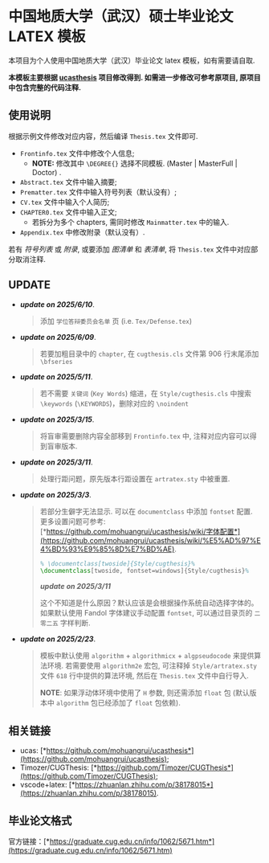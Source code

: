 # 中国地质大学（武汉）硕士毕业论文 LATEX 模板

本项目为个人使用中国地质大学（武汉）毕业论文 latex 模板，如有需要请自取.

**本模板主要根据 [ucasthesis](https://github.com/mohuangrui/ucasthesis) 项目修改得到. 如需进一步修改可参考原项目, 原项目中包含完整的代码注释.**

## 使用说明

根据示例文件修改对应内容，然后编译 `Thesis.tex` 文件即可.

- `Frontinfo.tex` 文件中修改个人信息;
  - **NOTE:** 修改其中 `\DEGREE{}` 选择不同模板. (Master | MasterFull | Doctor) .
- `Abstract.tex` 文件中输入摘要;
- `Prematter.tex` 文件中输入符号列表（默认没有）;
- `CV.tex` 文件中输入个人简历;
- `CHAPTER0.tex` 文件中输入正文;
  - 若拆分为多个 chapters, 需同时修改 `Mainmatter.tex` 中的输入.
- `Appendix.tex` 中修改附录（默认没有）.  
  
若有 *符号列表* 或 *附录*, 或要添加 *图清单* 和 *表清单*, 将 `Thesis.tex` 文件中对应部分取消注释.

## UPDATE

- ***update on 2025/6/10***.
  > 添加 `学位答辩委员会名单` 页 (i.e. `Tex/Defense.tex`)

- ***update on 2025/6/09***.
  > 若要加粗目录中的 `chapter`, 在 `cugthesis.cls` 文件第 906 行末尾添加 `\bfseries`

- ***update on 2025/5/11***.
  > 若不需要 `关键词` (`Key Words`) 缩进，在 `Style/cugthesis.cls` 中搜索 `\keywords` (`\KEYWORDS`)，删除对应的 `\noindent`

- ***update on 2025/3/15***.
  > 将盲审需要删除内容全部移到 `Frontinfo.tex` 中, 注释对应内容可以得到盲审版本.

- ***update on 2025/3/11***.
  > 处理行距问题，原先版本行距设置在 `artratex.sty` 中被重置.

- ***update on 2025/3/3***.
  > 若部分生僻字无法显示. 可以在 `documentclass` 中添加 `fontset` 配置.
  > 更多设置问题可参考: [*https://github.com/mohuangrui/ucasthesis/wiki/字体配置*](https://github.com/mohuangrui/ucasthesis/wiki/%E5%AD%97%E4%BD%93%E9%85%8D%E7%BD%AE).  
  >
  > ```latex
  > % \documentclass[twoside]{Style/cugthesis}%
  > \documentclass[twoside, fontset=windows]{Style/cugthesis}%
  > ```
  > 
  > ***update on 2025/3/11***
  >
  > 这个不知道是什么原因？默认应该是会根据操作系统自动选择字体的。如果默认使用 Fandol 字体建议手动配置 `fontset`, 可以通过目录页的 `二零二五` 字样判断.

- ***update on 2025/2/23***.
  > 模板中默认使用 `algorithm` + `algorithmicx` + `algpseudocode` 来提供算法环境. 若需要使用 `algorithm2e` 宏包, 可注释掉 `Style/artratex.sty` 文件 `618` 行中提供的算法环境, 然后在 `Thesis.tex` 文件中自行导入.
  >
  > **NOTE**: 如果浮动体环境中使用了 `H` 参数, 则还需添加 `float` 包 (默认版本中 `algorithm` 包已经添加了 `float` 包依赖).

## 相关链接

- ucas: [*https://github.com/mohuangrui/ucasthesis*](https://github.com/mohuangrui/ucasthesis);
- Timozer/CUGThesis: [*https://github.com/Timozer/CUGThesis*](https://github.com/Timozer/CUGThesis);
- vscode+latex: [*https://zhuanlan.zhihu.com/p/38178015*](https://zhuanlan.zhihu.com/p/38178015).

## 毕业论文格式

官方链接：[*https://graduate.cug.edu.cn/info/1062/5671.htm*](https://graduate.cug.edu.cn/info/1062/5671.htm)
